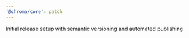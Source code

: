 ```yaml
---
'@chroma/core': patch
---
```


Initial release setup with semantic versioning and automated publishing
